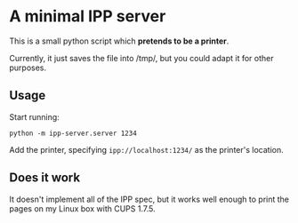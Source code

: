 A minimal IPP server
====================


This is a small python script which __pretends to be a printer__.

Currently, it just saves the file into /tmp/, but you could adapt it for other purposes.


Usage
-----

Start running:
```
python -m ipp-server.server 1234
```

Add the printer, specifying `ipp://localhost:1234/` as the printer's location.


Does it work
------------

It doesn't implement all of the IPP spec, but it works well enough to print
the pages on my Linux box with CUPS 1.7.5.
